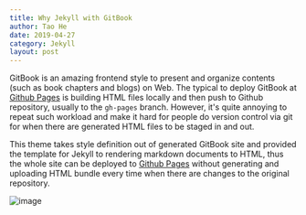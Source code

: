 ```yaml
---
title: Why Jekyll with GitBook
author: Tao He
date: 2019-04-27
category: Jekyll
layout: post
---
```


GitBook is an amazing frontend style to present and organize contents (such as book chapters
and blogs) on Web. The typical to deploy GitBook at [Github Pages][1]
is building HTML files locally and then push to Github repository, usually to the `gh-pages`
branch. However, it's quite annoying to repeat such workload and make it hard for people do
version control via git for when there are generated HTML files to be staged in and out.

This theme takes style definition out of generated GitBook site and provided the template
for Jekyll to rendering markdown documents to HTML, thus the whole site can be deployed
to [Github Pages][1] without generating and uploading HTML bundle every time when there are
changes to the original repository.

![image](https://user-images.githubusercontent.com/30367437/133061661-c9d455cd-b0bc-4d13-a6e2-1f5030fba2d1.png)

[1]: https://pages.github.com
